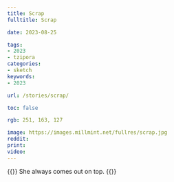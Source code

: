 ```yaml
---
title: Scrap
fulltitle: Scrap

date: 2023-08-25

tags:
- 2023
- tzipora
categories:
- sketch
keywords:
- 2023

url: /stories/scrap/

toc: false

rgb: 251, 163, 127

image: https://images.millmint.net/fullres/scrap.jpg
reddit:
print:
video:
---
```

{{<note caption>}}
She always comes out on top.
{{</note>}}